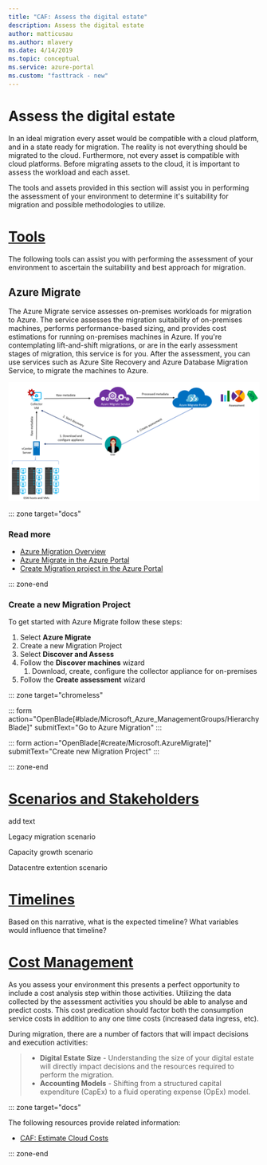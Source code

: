 ```yaml
---
title: "CAF: Assess the digital estate"
description: Assess the digital estate
author: matticusau
ms.author: mlavery
ms.date: 4/14/2019
ms.topic: conceptual
ms.service: azure-portal
ms.custom: "fasttrack - new"
---
```


# Assess the digital estate

In an ideal migration every asset would be compatible with a cloud platform, and in a state ready for migration. The reality is not everything should be migrated to the cloud. Furthermore, not every asset is compatible with cloud platforms. Before migrating assets to the cloud, it is important to assess the workload and each asset.

The tools and assets provided in this section will assist you in performing the assessment of your environment to determine it's suitability for migration and possible methodologies to utilize.

# [Tools](#tab/Tools)

The following tools can assist you with performing the assessment of your environment to ascertain the suitability and best approach for migration.

## Azure Migrate

The Azure Migrate service assesses on-premises workloads for migration to Azure. The service assesses the migration suitability of on-premises machines, performs performance-based sizing, and provides cost estimations for running on-premises machines in Azure. If you're contemplating lift-and-shift migrations, or are in the early assessment stages of migration, this service is for you. After the assessment, you can use services such as Azure Site Recovery and Azure Database Migration Service, to migrate the machines to Azure.

![Azure migrate overview](media/azuremigrate-overview-1.png)

::: zone target="docs"

### Read more

* [Azure Migration Overview](https://docs.microsoft.com/en-us/azure/migrate/migrate-overview)
* [Azure Migrate in the Azure Portal](https://portal.azure.com/#blade/Microsoft_Azure_ManagementGroups/HierarchyBlade)
* [Create Migration project in the Azure Portal](https://ms.portal.azure.com/#create/Microsoft.AzureMigrate)

::: zone-end

### Create a new Migration Project

To get started with Azure Migrate follow these steps:

1. Select **Azure Migrate**
1. Create a new Migration Project
1. Select **Discover and Assess**
1. Follow the **Discover machines** wizard
    1. Download, create, configure the collector appliance for on-premises
1. Follow the **Create assessment** wizard

::: zone target="chromeless"

::: form action="OpenBlade[#blade/Microsoft_Azure_ManagementGroups/HierarchyBlade]" submitText="Go to Azure Migration" :::

::: form action="OpenBlade[#create/Microsoft.AzureMigrate]" submitText="Create new Migration Project" :::

::: zone-end

# [Scenarios and Stakeholders](#tab/Scenarios)

add text

Legacy migration scenario

Capacity growth scenario

Datacentre extention scenario



# [Timelines](#tab/Timelines)

Based on this narrative, what is the expected timeline?
What variables would influence that timeline?

# [Cost Management](#tab/ManageCost)

As you assess your environment this presents a perfect opportunity to include a cost analysis step within those activities. Utilizing the data collected by the assessment activities you should be able to analyse and predict costs. This cost predication should factor both the consumption service costs in addition to any one time costs (increased data ingress, etc).

During migration, there are a number of factors that will impact decisions and execution activities:

> * **Digital Estate Size** - Understanding the size of your digital estate will directly impact decisions and the resources required to perform the migration.
> * **Accounting Models** - Shifting from a structured capital expenditure (CapEx) to a fluid operating expense (OpEx) model.

::: zone target="docs"

The following resources provide related information:

* [CAF: Estimate Cloud Costs](../migration-considerations/assess/estimate)

::: zone-end
